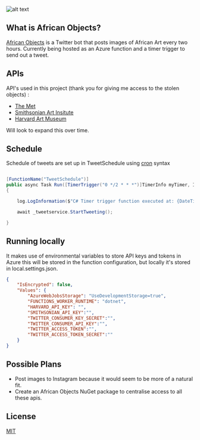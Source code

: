 
![alt text](https://pbs.twimg.com/profile_banners/1450557845359972360/1636418340/1500x500)

## What is African Objects?

[African Objects](https://twitter.com/AfricanObjects/) is a Twitter bot that posts images of African Art every two hours. Currently being hosted as an Azure function and a timer trigger to send out a tweet.

## APIs

API's used in this project (thank you for giving me access to the stolen objects) :
- [The Met](https://metmuseum.github.io/)
- [Smithsonian Art Insitute](http://edan.si.edu/openaccess/apidocs/)
- [Harvard Art Museum](https://github.com/harvardartmuseums/api-docs)

Will look to expand this over time. 

## Schedule 

Schedule of tweets are set up in  TweetSchedule using [cron](https://en.wikipedia.org/wiki/Cron) syntax 

```c#

[FunctionName("TweetSchedule")]
public async Task Run([TimerTrigger("0 */2 * * *")]TimerInfo myTimer, ILogger log)
{

	log.LogInformation($"C# Timer trigger function executed at: {DateTime.Now}");

	await _tweetservice.StartTweeting();

}
```

## Running locally

It makes use of environmental variables to store API keys and tokens in Azure this will be stored in the function configuration, but locally it's stored in local.settings.json. 

```json
{
    "IsEncrypted": false,
    "Values": {
        "AzureWebJobsStorage": "UseDevelopmentStorage=true",
        "FUNCTIONS_WORKER_RUNTIME": "dotnet",
        "HARVARD_API_KEY": "",
        "SMITHSONIAN_API_KEY":"",
        "TWITTER_CONSUMER_KEY_SECRET":"",
        "TWITTER_CONSUMER_API_KEY":"",
        "TWITTER_ACCESS_TOKEN":"",
        "TWITTER_ACCESS_TOKEN_SECRET":""
    }
}
```



## Possible Plans
- Post images to Instagram because it would seem to be more of a natural fit.
- Create an African Objects NuGet package to centralise access to all these apis.


## License
[MIT](https://choosealicense.com/licenses/mit/)
